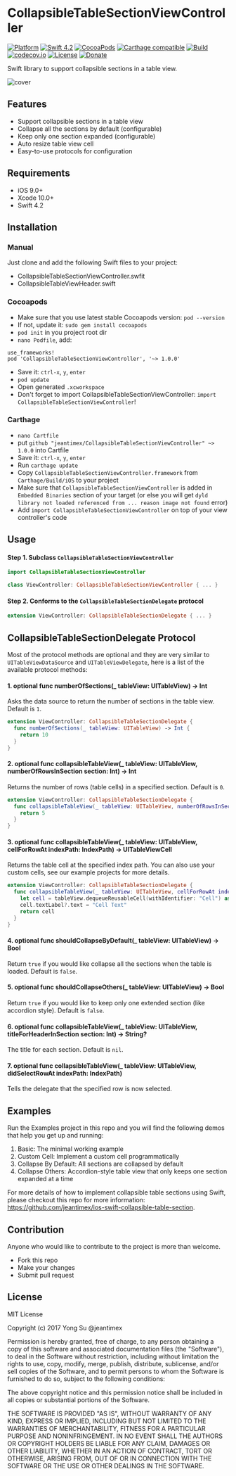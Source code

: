 # CollapsibleTableSectionViewController

[![Platform](https://img.shields.io/badge/platform-ios-blue.svg?style=flat)]()
[![Swift 4.2](https://img.shields.io/badge/Swift-4.2-orange.svg?style=flat)](https://developer.apple.com/swift/)
[![CocoaPods](https://img.shields.io/cocoapods/v/CollapsibleTableSectionViewController.svg)](https://cocoapods.org/pods/CollapsibleTableSectionViewController)
[![Carthage compatible](https://img.shields.io/badge/Carthage-compatible-4BC51D.svg?style=flat)](https://github.com/Carthage/Carthage)
[![Build](https://travis-ci.org/jeantimex/CollapsibleTableSectionViewController.svg?branch=master)](https://travis-ci.org/jeantimex/CollapsibleTableSectionViewController)
[![codecov.io](https://codecov.io/github/jeantimex/CollapsibleTableSectionViewController/badge.svg?branch=master)](https://codecov.io/github/jeantimex/CollapsibleTableSectionViewController?branch=master)
[![License](https://img.shields.io/badge/license-MIT-blue.svg?style=flat)](LICENSE)
[![Donate](https://img.shields.io/badge/Donate-PayPal-green.svg)](https://www.paypal.com/cgi-bin/webscr?cmd=_s-xclick&hosted_button_id=BFXQGY77CV3T2)

Swift library to support collapsible sections in a table view.

![cover](https://user-images.githubusercontent.com/565300/33296447-99433820-d390-11e7-8d05-bcac316e896a.gif)

## Features

- Support collapsible sections in a table view
- Collapse all the sections by default (configurable)
- Keep only one section expanded (configurable)
- Auto resize table view cell
- Easy-to-use protocols for configuration

## Requirements

- iOS 9.0+
- Xcode 10.0+
- Swift 4.2

## Installation

### Manual

Just clone and add the following Swift files to your project:
- CollapsibleTableSectionViewController.swfit
- CollapsibleTableViewHeader.swift

### Cocoapods

- Make sure that you use latest stable Cocoapods version: `pod --version`
- If not, update it: `sudo gem install cocoapods`
- `pod init` in you project root dir
- `nano Podfile`, add:
```
use_frameworks! 
pod 'CollapsibleTableSectionViewController', '~> 1.0.0'
``` 
- Save it: `ctrl-x`, `y`, `enter`
- `pod update`
- Open generated `.xcworkspace`
- Don't forget to import CollapsibleTableSectionViewController: `import CollapsibleTableSectionViewController`!

### Carthage

* `nano Cartfile`
* put `github "jeantimex/CollapsibleTableSectionViewController" ~> 1.0.0` into Cartfile
* Save it: `ctrl-x`, `y`, `enter`
* Run `carthage update`
* Copy `CollapsibleTableSectionViewController.framework` from `Carthage/Build/iOS` to your project
* Make sure that `CollapsibleTableSectionViewController` is added in `Embedded Binaries` section of your target (or else you will get `dyld library not loaded referenced from ... reason image not found` error)
* Add `import CollapsibleTableSectionViewController` on top of your view controller's code

## Usage

#### Step 1. Subclass `CollapsibleTableSectionViewController`

```swift 
import CollapsibleTableSectionViewController

class ViewController: CollapsibleTableSectionViewController { ... }
```

#### Step 2. Conforms to the `CollapsibleTableSectionDelegate` protocol

```swift
extension ViewController: CollapsibleTableSectionDelegate { ... }
```

## CollapsibleTableSectionDelegate Protocol

Most of the protocol methods are optional and they are very similar to `UITableViewDataSource` and `UITableViewDelegate`, here is a list of the available protocol methods:

#### 1. optional func numberOfSections(_ tableView: UITableView) -> Int
Asks the data source to return the number of sections in the table view. Default is `1`.

```swift
extension ViewController: CollapsibleTableSectionDelegate {
  func numberOfSections(_ tableView: UITableView) -> Int {
    return 10
  }
}
```

#### 2. optional func collapsibleTableView(_ tableView: UITableView, numberOfRowsInSection section: Int) -> Int
Returns the number of rows (table cells) in a specified section. Default is `0`.

```swift
extension ViewController: CollapsibleTableSectionDelegate {
  func collapsibleTableView(_ tableView: UITableView, numberOfRowsInSection section: Int) -> Int {
    return 5
  }
}
```

#### 3. optional func collapsibleTableView(_ tableView: UITableView, cellForRowAt indexPath: IndexPath) -> UITableViewCell

Returns the table cell at the specified index path. You can also use your custom cells, see our example projects for more details.

```swift
extension ViewController: CollapsibleTableSectionDelegate {
  func collapsibleTableView(_ tableView: UITableView, cellForRowAt indexPath: IndexPath) -> UITableViewCell {
    let cell = tableView.dequeueReusableCell(withIdentifier: "Cell") as UITableViewCell? ?? UITableViewCell(style: .default, reuseIdentifier: "Cell")
    cell.textLabel?.text = "Cell Text"
    return cell
  }
}
```

#### 4. optional func shouldCollapseByDefault(_ tableView: UITableView) -> Bool

Return `true` if you would like collapse all the sections when the table is loaded. Default is `false`.

#### 5. optional func shouldCollapseOthers(_ tableView: UITableView) -> Bool

Return `true` if you would like to keep only one extended section (like accordion style). Default is `false`.

#### 6. optional func collapsibleTableView(_ tableView: UITableView, titleForHeaderInSection section: Int) -> String?

The title for each section. Default is `nil`.

#### 7. optional func collapsibleTableView(_ tableView: UITableView, didSelectRowAt indexPath: IndexPath)

Tells the delegate that the specified row is now selected.

## Examples

Run the Examples project in this repo and you will find the following demos that help you get up and running:

1. Basic: The minimal working example
2. Custom Cell: Implement a custom cell programmatically
3. Collapse By Default: All sections are collapsed by default
4. Collapse Others: Accordion-style table view that only keeps one section expanded at a time

For more details of how to implement collapsible table sections using Swift, please checkout this repo for more information: https://github.com/jeantimex/ios-swift-collapsible-table-section.

## Contribution

Anyone who would like to contribute to the project is more than welcome.

* Fork this repo
* Make your changes
* Submit pull request

## License

MIT License

Copyright (c) 2017 Yong Su @jeantimex

Permission is hereby granted, free of charge, to any person obtaining a copy
of this software and associated documentation files (the "Software"), to deal
in the Software without restriction, including without limitation the rights
to use, copy, modify, merge, publish, distribute, sublicense, and/or sell
copies of the Software, and to permit persons to whom the Software is
furnished to do so, subject to the following conditions:

The above copyright notice and this permission notice shall be included in all
copies or substantial portions of the Software.

THE SOFTWARE IS PROVIDED "AS IS", WITHOUT WARRANTY OF ANY KIND, EXPRESS OR
IMPLIED, INCLUDING BUT NOT LIMITED TO THE WARRANTIES OF MERCHANTABILITY,
FITNESS FOR A PARTICULAR PURPOSE AND NONINFRINGEMENT. IN NO EVENT SHALL THE
AUTHORS OR COPYRIGHT HOLDERS BE LIABLE FOR ANY CLAIM, DAMAGES OR OTHER
LIABILITY, WHETHER IN AN ACTION OF CONTRACT, TORT OR OTHERWISE, ARISING FROM,
OUT OF OR IN CONNECTION WITH THE SOFTWARE OR THE USE OR OTHER DEALINGS IN THE
SOFTWARE.
